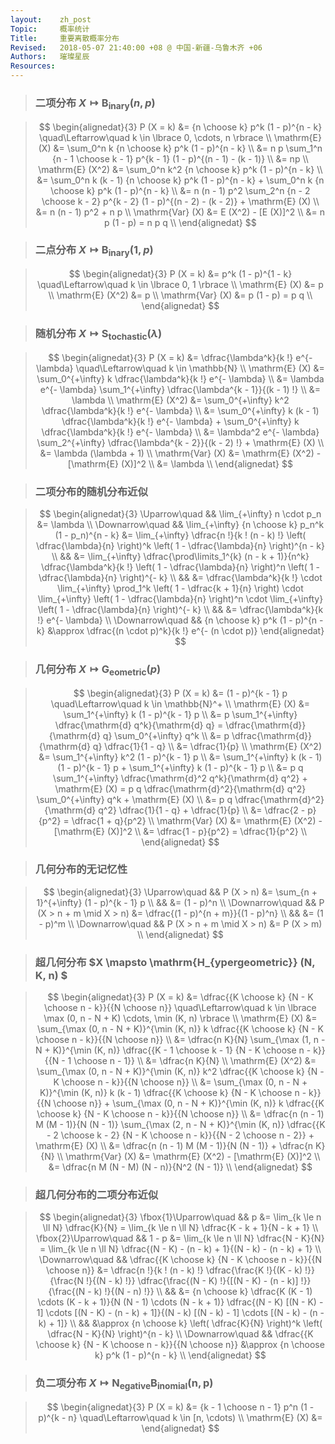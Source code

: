 ```yaml
---
layout:    zh_post
Topic:     概率统计
Title:     重要离散概率分布
Revised:   2018-05-07 21:40:00 +08 @ 中国-新疆-乌鲁木齐 +06
Authors:   璀璨星辰
Resources:
---
```


> ### 二项分布 $X \mapsto \mathrm{B_{inary}} (n, p)$

> $$
> \begin{alignedat}{3}
>        P (X = k) &= {n \choose k} p^k (1 - p)^{n - k} \quad\Leftarrow\quad k \in \lbrace 0, \cdots, n \rbrace \\
>   \mathrm{E} (X) &= \sum_0^n k {n \choose k} p^k (1 - p)^{n - k} \\
>                  &= n p \sum_1^n {n - 1 \choose k - 1} p^{k - 1} (1 - p)^{(n - 1) - (k - 1)} \\
>                  &= np \\
> \mathrm{E} (X^2) &= \sum_0^n k^2 {n \choose k} p^k (1 - p)^{n - k} \\
>                  &= \sum_0^n k (k - 1) {n \choose k} p^k (1 - p)^{n - k} + \sum_0^n k {n \choose k} p^k (1 - p)^{n - k} \\
>                  &= n (n - 1) p^2 \sum_2^n {n - 2 \choose k - 2} p^{k - 2} (1 - p)^{(n - 2) - (k - 2)} + \mathrm{E} (X) \\
>                  &= n (n - 1) p^2 + n p \\
> \mathrm{Var} (X) &= E (X^2) - [E (X)]^2 \\
>                  &= n p (1 - p) = n p q \\
> \end{alignedat}
> $$
>

> ### 二点分布 $X \mapsto \mathrm{B_{inary}} (1, p)$

> $$
> \begin{alignedat}{3}
>        P (X = k) &= p^k (1 - p)^{1 - k} \quad\Leftarrow\quad k \in \lbrace 0, 1 \rbrace \\
>   \mathrm{E} (X) &= p \\
> \mathrm{E} (X^2) &= p \\
> \mathrm{Var} (X) &= p (1 - p) = p q \\
> \end{alignedat}
> $$
>

> ### 随机分布 $X \mapsto \mathrm{S_{tochastic}} (\lambda)$

> $$
> \begin{alignedat}{3}
>        P (X = k) &= \dfrac{\lambda^k}{k !} e^{- \lambda} \quad\Leftarrow\quad k \in \mathbb{N} \\
>   \mathrm{E} (X) &= \sum_0^{+\infty} k \dfrac{\lambda^k}{k !} e^{- \lambda} \\
>                  &= \lambda e^{- \lambda} \sum_1^{+\infty} \dfrac{\lambda^{k - 1}}{(k - 1) !} \\
>                  &= \lambda \\
> \mathrm{E} (X^2) &= \sum_0^{+\infty} k^2 \dfrac{\lambda^k}{k !} e^{- \lambda} \\
>                  &= \sum_0^{+\infty} k (k - 1) \dfrac{\lambda^k}{k !} e^{- \lambda} + \sum_0^{+\infty} k \dfrac{\lambda^k}{k !} e^{- \lambda} \\
>                  &= \lambda^2 e^{- \lambda} \sum_2^{+\infty} \dfrac{\lambda^{k - 2}}{(k - 2) !} + \mathrm{E} (X) \\
>                  &= \lambda (\lambda + 1) \\
> \mathrm{Var} (X) &= \mathrm{E} (X^2) - [\mathrm{E} (X)]^2 \\
>                  &= \lambda \\
> \end{alignedat}
> $$
>

> ### 二项分布的随机分布近似

> $$
> \begin{alignedat}{3}
> \Uparrow\quad   &&                           \lim_{+\infty} n \cdot p_n &= \lambda \\
> \Downarrow\quad && \lim_{+\infty} {n \choose k} p_n^k (1 - p_n)^{n - k} &= \lim_{+\infty} \dfrac{n !}{k ! (n - k) !} \left( \dfrac{\lambda}{n} \right)^k \left( 1 - \dfrac{\lambda}{n} \right)^{n - k} \\
>                 &&                                                      &= \lim_{+\infty} \dfrac{\prod\limits_1^{k} (n - k + 1)}{n^k} \dfrac{\lambda^k}{k !} \left( 1 - \dfrac{\lambda}{n} \right)^n \left( 1 - \dfrac{\lambda}{n} \right)^{- k} \\
>                 &&                                                      &= \dfrac{\lambda^k}{k !} \cdot \lim_{+\infty} \prod_1^k \left( 1 - \dfrac{k + 1}{n} \right) \cdot \lim_{+\infty} \left( 1 - \dfrac{\lambda}{n} \right)^n \cdot \lim_{+\infty} \left( 1 - \dfrac{\lambda}{n} \right)^{- k} \\
>                 &&                                                      &= \dfrac{\lambda^k}{k !} e^{- \lambda} \\
> \Downarrow\quad &&                    {n \choose k} p^k (1 - p)^{n - k} &\approx \dfrac{(n \cdot p)^k}{k !} e^{- (n \cdot p)}
> \end{alignedat}
> $$
>

> ### 几何分布 $X \mapsto \mathrm{G_{eometric}} (p)$

> $$
> \begin{alignedat}{3}
>        P (X = k) &= (1 - p)^{k - 1} p \quad\Leftarrow\quad k \in \mathbb{N}^+ \\
>   \mathrm{E} (X) &= \sum_1^{+\infty} k (1 - p)^{k - 1} p \\
>                  &= p \sum_1^{+\infty} \dfrac{\mathrm{d} q^k}{\mathrm{d} q} = \dfrac{\mathrm{d}}{\mathrm{d} q} \sum_0^{+\infty} q^k \\
>                  &= p \dfrac{\mathrm{d}}{\mathrm{d} q} \dfrac{1}{1 - q} \\
>                  &= \dfrac{1}{p} \\
> \mathrm{E} (X^2) &= \sum_1^{+\infty} k^2 (1 - p)^{k - 1} p \\
>                  &= \sum_1^{+\infty} k (k - 1) (1 - p)^{k - 1} p + \sum_1^{+\infty} k (1 - p)^{k - 1} p \\
>                  &= p q \sum_1^{+\infty} \dfrac{\mathrm{d}^2 q^k}{\mathrm{d} q^2} + \mathrm{E} (X) = p q \dfrac{\mathrm{d}^2}{\mathrm{d} q^2} \sum_0^{+\infty} q^k + \mathrm{E} (X) \\
>                  &= p q \dfrac{\mathrm{d}^2}{\mathrm{d} q^2} \dfrac{1}{1 - q} + \dfrac{1}{p} \\
>                  &= \dfrac{2 - p}{p^2} = \dfrac{1 + q}{p^2} \\
> \mathrm{Var} (X) &= \mathrm{E} (X^2) - [\mathrm{E} (X)]^2 \\
>                  &= \dfrac{1 - p}{p^2} = \dfrac{1}{p^2} \\
> \end{alignedat}
> $$
>

> ###  几何分布的无记忆性

> $$
> \begin{alignedat}{3}
> \Uparrow\quad   &&                P (X > n) &= \sum_{n + 1}^{+\infty} (1 - p)^{k - 1} p \\
>                 &&                          &= (1 - p)^n \\
> \Downarrow\quad && P (X > n + m \mid X > n) &= \dfrac{(1 - p)^{n + m}}{(1 - p)^n} \\
>                 &&                          &= (1 - p)^m \\
> \Downarrow\quad && P (X > n + m \mid X > n) &= P (X > m) \\
> \end{alignedat}
> $$
>

> ### 超几何分布 $X \mapsto \mathrm{H_{ypergeometric}} (N, K, n) $

> $$
> \begin{alignedat}{3}
>        P (X = k) &= \dfrac{{K \choose k} {N - K \choose n - k}}{{N \choose n}} \quad\Leftarrow\quad k \in \lbrace \max (0, n - N + K) \cdots, \min (K, n) \rbrace \\
>   \mathrm{E} (X) &= \sum_{\max (0, n - N + K)}^{\min (K, n)} k \dfrac{{K \choose k} {N - K \choose n - k}}{{N \choose n}} \\
>                  &= \dfrac{n K}{N} \sum_{\max (1, n - N + K)}^{\min (K, n)} \dfrac{{K - 1 \choose k - 1} {N - K \choose n - k}}{{N - 1 \choose n - 1}} \\
>                  &= \dfrac{n K}{N} \\
> \mathrm{E} (X^2) &= \sum_{\max (0, n - N + K)}^{\min (K, n)} k^2 \dfrac{{K \choose k} {N - K \choose n - k}}{{N \choose n}} \\
>                  &= \sum_{\max (0, n - N + K)}^{\min (K, n)} k (k - 1) \dfrac{{K \choose k} {N - K \choose n - k}}{{N \choose n}} + \sum_{\max (0, n - N + K)}^{\min (K, n)} k \dfrac{{K \choose k} {N - K \choose n - k}}{{N \choose n}} \\
>                  &= \dfrac{n (n - 1) M (M - 1)}{N (N - 1)} \sum_{\max (2, n - N + K)}^{\min (K, n)} \dfrac{{K - 2 \choose k - 2} {N - K \choose n - k}}{{N - 2 \choose n - 2}} + \mathrm{E} (X) \\
>                  &= \dfrac{n (n - 1) M (M - 1)}{N (N - 1)} + \dfrac{n K}{N} \\
> \mathrm{Var} (X) &= \mathrm{E} (X^2) - [\mathrm{E} (X)]^2 \\
>                  &= \dfrac{n M (N - M) (N - n)}{N^2 (N - 1)} \\
> \end{alignedat}
> $$
>

> ### 超几何分布的二项分布近似

> $$
> \begin{alignedat}{3}
> \fbox{1}\Uparrow\quad &&                                                          p &= \lim_{k \le n \ll N} \dfrac{K}{N} = \lim_{k \le n \ll N} \dfrac{K - k + 1}{N - k + 1} \\
> \fbox{2}\Uparrow\quad &&                                                      1 - p &= \lim_{k \le n \ll N} \dfrac{N - K}{N} = \lim_{k \le n \ll N} \dfrac{(N - K) - (n - k) + 1}{(N - k) - (n - k) + 1}  \\
> \Downarrow\quad       && \dfrac{{K \choose k} {N - K \choose n - k}}{{N \choose n}} &= \dfrac{n !}{k ! (n - k) !} \dfrac{\frac{K !}{(K - k) !}}{\frac{N !}{(N - k) !}} \dfrac{\frac{(N - K) !}{[(N - K) - (n - k)] !}}{\frac{(N - k) !}{(N - n) !}} \\
>                       &&                                                            &= {n \choose k} \dfrac{K (K - 1) \cdots (K - k + 1)}{N (N - 1) \cdots (N - k + 1)} \dfrac{(N - K) [(N - K) - 1] \cdots [(N - K) - (n - k) + 1]}{(N - k) [(N - k) - 1] \cdots [(N - k) - (n - k) + 1]} \\
>                       &&                                                            &\approx {n \choose k} \left( \dfrac{K}{N} \right)^k \left( \dfrac{N - K}{N} \right)^{n - k} \\
> \Downarrow\quad       && \dfrac{{K \choose k} {N - K \choose n - k}}{{N \choose n}} &\approx {n \choose k} p^k (1 - p)^{n - k} \\
> \end{alignedat}
> $$
>

> ### 负二项分布 $X \mapsto \mathrm{N_{egative} B_{inomial} (n, p)}$

> $$
> \begin{alignedat}{3}
> P (X = k) &= {k - 1 \choose n - 1} p^n (1 - p)^{k - n} \quad\Leftarrow\quad k \in [n, \cdots) \\
> \mathrm{E} (X) &= 
> \end{alignedat}
> $$
>